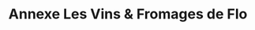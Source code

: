 ---
title: "Annexe Les Vins & Fromages de Flo"
url: /vielle-saint-girons/annexe-les-vins-et-fromages-de-flo/
shop: charcuterie
---